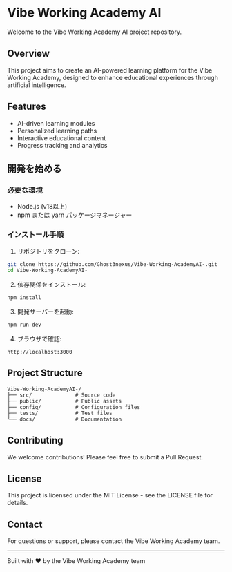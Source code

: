 # Vibe Working Academy AI

Welcome to the Vibe Working Academy AI project repository.

## Overview

This project aims to create an AI-powered learning platform for the Vibe Working Academy, designed to enhance educational experiences through artificial intelligence.

## Features

- AI-driven learning modules
- Personalized learning paths
- Interactive educational content
- Progress tracking and analytics

## 開発を始める

### 必要な環境

- Node.js (v18以上)
- npm または yarn パッケージマネージャー

### インストール手順

1. リポジトリをクローン:
```bash
git clone https://github.com/Ghost3nexus/Vibe-Working-AcademyAI-.git
cd Vibe-Working-AcademyAI-
```

2. 依存関係をインストール:
```bash
npm install
```

3. 開発サーバーを起動:
```bash
npm run dev
```

4. ブラウザで確認:
```
http://localhost:3000
```

## Project Structure

```
Vibe-Working-AcademyAI-/
├── src/              # Source code
├── public/           # Public assets
├── config/           # Configuration files
├── tests/            # Test files
└── docs/             # Documentation
```

## Contributing

We welcome contributions! Please feel free to submit a Pull Request.

## License

This project is licensed under the MIT License - see the LICENSE file for details.

## Contact

For questions or support, please contact the Vibe Working Academy team.

---

Built with ❤️ by the Vibe Working Academy team